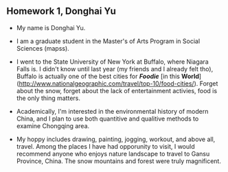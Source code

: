 ## Homework 1, Donghai Yu

+ My name is Donghai Yu. 
 + I am a graduate student in the Master's of Arts Program in Social Sciences (mapss). 
 + I went to the State University of New York at Buffalo, where Niagara Falls is. I didn't know until last year (my friends and I already felt tho), Buffalo is actually one of the best cities for ***Foodie*** [in this **World**] (http://www.nationalgeographic.com/travel/top-10/food-cities/). Forget about the snow, forget about the lack of entertainment activies, food is the only thing matters.

+ Academically, I'm interested in the environmental history of modern China, and I plan to use both quantitive and qualitive methods to examine Chongqing area. 

+ My hoppy includes drawing, painting, jogging, workout, and above all, travel. Among the places I have had opporunity to visit, I would recommend anyone who enjoys nature landscape to travel to Gansu Province, China. The snow mountains and forest were truly magnificent.

